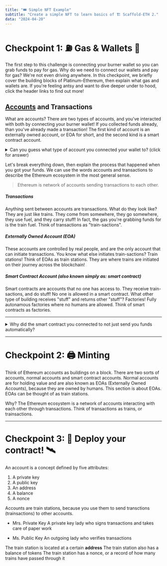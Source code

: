 ```yaml
---
title: "🎟 Simple NFT Example"
subtitle: "Create a simple NFT to learn basics of 🏗 Scaffold-ETH 2."
data: "2024-04-20"
---
```


# Checkpoint 1: ⛽️ Gas & Wallets 👛

The first step to this challenge is connecting your burner wallet so you can grab
funds to pay for gas. Why do we need to connect our wallets and pay for gas? We're
not even driving anywhere. In this checkpoint, we briefly cover the building blocks
of Platinum-Ethereum, then explain what gas and wallets are. If you're feeling antsy
and want to dive deeper under to hood, click the header links to find out more!

## [Accounts](/almanacPosts/accounts) and Transactions

What are accounts? There are two types of accounts, and you've interacted with both
by connecting your burner wallet! If you collected funds already, than you've already
made a transaction! The first kind of account is an externally owned account, or
EOA for short, and the second kind is a smart contract account.

<details>
  <summary>Can you guess what type of account you connected your wallet to? (click for answer)</summary>

> A smart contract account! You connected to it so you can grab funds to pay for gas.

</details>

Let's break everything down, then explain the process that happened when you got your funds.
We can use the words accounts and transactions to describe the Ethereum ecosystem in the most
general sense.

> Ethereum is network of accounts sending transactions to each other.

##### Transactions

Anything sent between accounts are transactions. What do they look like? They are just like trains.
They come from somewhere, they go somewhere, they use fuel, and they carry stuff! In fact, the gas
you're grabbing funds for is the train fuel. Think of transactions as "train-sactions".

##### Externally Owned Account (EOA)

These accounts are controlled by real people, and are the only account that can initiate transactions.
You know what else initiates train-sactions? Train stations! Think of EOAs as train stations. They are
where trains are initiated on their journey across the blockchain!

##### Smart Contract Account (also known simply as: smart contract)

Smart contracts are accounts that no one has access to. They receive train-sactions, and do stuff! No
one is allowed in a smart contract. What other type of building receives "stuff" and returns other
"stuff"? Factories! Fully autonamous factories where no humans are allowed. Think of smart contracts
as factories.

---

<details>
  <summary>Why did the smart contract you connected to not just send you funds automatically?</summary>

> Because only EOAs can initiate transations! Smart contracts are powerful but they need "stuff" sent to them in order for them to send anything back.

</details>

---

# Checkpoint 2: 🖨 Minting

Think of Ethereum accounts as buildings on a block. There are two sorts of accounts,
normal accounts and smart contract accounts. Normal accounts are for holding value
and are also known as EOAs (Externally Owned Accounts), because they are owned by
humans. This section is about EOAs. EOAs can be thought of as train stations.

Why? The Ethereum ecosystem is a network of accounts interacting with each other
through transactions. Think of transactions as trains, or trainsactions.

---

# Checkpoint 3: 💾 Deploy your contract! 🛰

An account is a concept defined by five attributes:

1. A private key
2. A public key
3. An address
4. A balance
5. A nonce

Accounts are train stations, because you use them to send transctions (trainsactions)
to other accounts.

- Mrs. Private Key
  A private key lady who signs transactions and takes care of paper work

- Ms. Public Key
  An outgoing lady who verifies transactions

The train station is located at a certain **address**
The train station also has a balance of tokens
The train station has a nonce, or a record of how many trains have passed through it

<!-- ![A train station](http://localhost:3000/images/train-station.svg) -->
